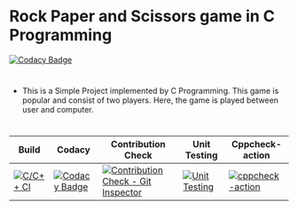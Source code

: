 # Rock Paper and Scissors game in C Programming

[![Codacy Badge](https://app.codacy.com/project/badge/Grade/e217bddae1a9436d8a9946c5a17fc4e4)](https://www.codacy.com/gh/Priyadharshni05/MiniProject_RockPaperScissor/dashboard?utm_source=github.com&amp;utm_medium=referral&amp;utm_content=Priyadharshni05/MiniProject_RockPaperScissor&amp;utm_campaign=Badge_Grade)
#
*   This is a Simple Project implemented by C Programming. This game is popular and consist of two players. Here, the game is played between user and computer.
#

Build     | Codacy   | Contribution Check | Unit Testing | Cppcheck-action |
----------|----------|--------------------|--------------|-----------------|
[![C/C++ CI](https://github.com/Priyadharshni05/MiniProject_RockPaperScissor/actions/workflows/c-build.yml/badge.svg)](https://github.com/Priyadharshni05/MiniProject_RockPaperScissor/actions/workflows/c-build.yml)|[![Codacy Badge](https://app.codacy.com/project/badge/Grade/e217bddae1a9436d8a9946c5a17fc4e4)](https://www.codacy.com/gh/Priyadharshni05/MiniProject_RockPaperScissor/dashboard?utm_source=github.com&amp;utm_medium=referral&amp;utm_content=Priyadharshni05/MiniProject_RockPaperScissor&amp;utm_campaign=Badge_Grade)|[![Contribution Check - Git Inspector](https://github.com/Priyadharshni05/MiniProject_RockPaperScissor/actions/workflows/gitinspector.yml/badge.svg)](https://github.com/Priyadharshni05/MiniProject_RockPaperScissor/actions/workflows/gitinspector.yml)|[![Unit Testing](https://github.com/Priyadharshni05/MiniProject_RockPaperScissor/actions/workflows/unit-test.yml/badge.svg)](https://github.com/Priyadharshni05/MiniProject_RockPaperScissor/actions/workflows/unit-test.yml)|[![cppcheck-action](https://github.com/Priyadharshni05/MiniProject_RockPaperScissor/actions/workflows/cppcheck.yml/badge.svg)](https://github.com/Priyadharshni05/MiniProject_RockPaperScissor/actions/workflows/cppcheck.yml)





